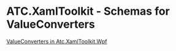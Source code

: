 # ATC.XamlToolkit - Schemas for ValueConverters

[ValueConverters in Atc.XamlToolkit.Wpf](..\..\docs\ValueConverters\Readme.md)
